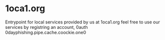 # 1oca1.org
Entrypoint for local services provided by us
at 1oca1.org feel free to use our services
by registring an account, 0auth 
0dayphishing.pipe.cache.coockie.one0
